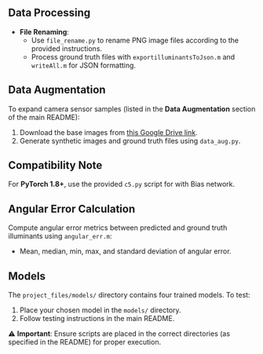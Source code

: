 ## Data Processing  
- **File Renaming**:  
  - Use `file_rename.py` to rename PNG image files according to the provided instructions.  
  - Process ground truth files with `exportilluminantsToJson.m` and `writeAll.m` for JSON formatting.  

## Data Augmentation  
To expand camera sensor samples (listed in the **Data Augmentation** section of the main README):  
1. Download the base images from [this Google Drive link](https://drive.google.com/file/d/1ylf1AnjcdNBbSINS4t6rlfb5U2RJeKQT/view?usp=sharing).  
2. Generate synthetic images and ground truth files using `data_aug.py`.  

## Compatibility Note  
For **PyTorch 1.8+**, use the provided `c5.py` script for with Bias network.  

## Angular Error Calculation  
Compute angular error metrics between predicted and ground truth illuminants using `angular_err.m`:  
- Mean, median, min, max, and standard deviation of angular error.  

## Models  
The `project_files/models/` directory contains four trained models. To test:  
1. Place your chosen model in the `models/` directory.  
2. Follow testing instructions in the main README.  

⚠️ **Important**: Ensure scripts are placed in the correct directories (as specified in the README) for proper execution.  
